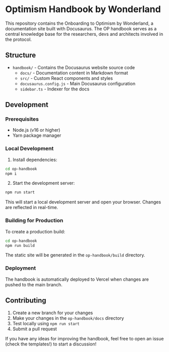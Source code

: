 # Optimism Handbook by Wonderland

This repository contains the Onboarding to Optimism by Wonderland, a documentation site built with Docusaurus. The OP handbook serves as a central knowledge base for the researchers, devs and architects involved in the protocol.

## Structure

- `handbook/` - Contains the Docusaurus website source code
  - `docs/` - Documentation content in Markdown format
  - `src/` - Custom React components and styles
  - `docusaurus.config.js` - Main Docusaurus configuration
  - `sidebar.ts` - Indexer for the docs

## Development

### Prerequisites

- Node.js (v16 or higher)
- Yarn package manager

### Local Development

1. Install dependencies:
```bash
cd op-handbook
npm i
```

2. Start the development server:
```bash
npm run start
```

This will start a local development server and open your browser. Changes are reflected in real-time.

### Building for Production

To create a production build:

```bash
cd op-handbook
npm run build
```

The static site will be generated in the `op-handbook/build` directory.

### Deployment

The handbook is automatically deployed to Vercel when changes are pushed to the main branch.

## Contributing

1. Create a new branch for your changes
2. Make your changes in the `op-handbook/docs` directory
3. Test locally using `npm run start`
4. Submit a pull request

If you have any ideas for improving the handbook, feel free to open an issue (check the templates!) to start a discussion! 